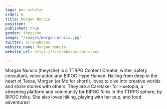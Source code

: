 ```yaml
---
tags: poc-scholar
order: 0
title: Morgan Nuncio
position: ''
published: true
gender: they/she
image: "/images/morgan-nuncio.jpg"
twitter: SirenaBesos
website_name: Morgan Nuncio
website_url: https://sirenabesos.carrd.co/

---
```

Morgan Nuncio (they/she) is a TTRPG Content Creator, writer, safety consultant, voice actor, and BIPOC Hype Human. Hailing from deep in the heart of Texas, Morgan (or Mo for short!), loves to dive into creative worlds and share stories with others. They are a Caretaker for Huetopia, a streaming platform and community for BIPOC folks in the TTRPG sphere, by BIPOC folks. She also loves hiking, playing with her pup, and food adventures!